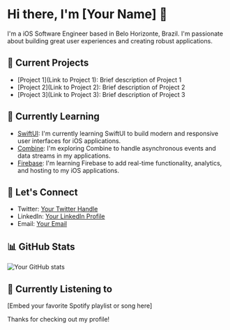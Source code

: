 # Hi there, I'm [Your Name] 👋

I'm a iOS Software Engineer based in Belo Horizonte, Brazil. I'm passionate about building great user experiences and creating robust applications.

## 🔭 Current Projects

- [Project 1](Link to Project 1): Brief description of Project 1
- [Project 2](Link to Project 2): Brief description of Project 2
- [Project 3](Link to Project 3): Brief description of Project 3

## 🌱 Currently Learning

- [SwiftUI](https://developer.apple.com/xcode/swiftui/): I'm currently learning SwiftUI to build modern and responsive user interfaces for iOS applications.
- [Combine](https://developer.apple.com/documentation/combine): I'm exploring Combine to handle asynchronous events and data streams in my applications.
- [Firebase](https://firebase.google.com/): I'm learning Firebase to add real-time functionality, analytics, and hosting to my iOS applications.

## 💬 Let's Connect

- Twitter: [Your Twitter Handle](https://twitter.com/YourTwitterHandle)
- LinkedIn: [Your LinkedIn Profile](https://www.linkedin.com/in/YourLinkedInProfile)
- Email: [Your Email](mailto:youremail@example.com)

## 📊 GitHub Stats

![Your GitHub stats](https://github-readme-stats.vercel.app/api?username=yourusername&show_icons=true&theme=radical)

## 🎵 Currently Listening to

[Embed your favorite Spotify playlist or song here]

Thanks for checking out my profile!
